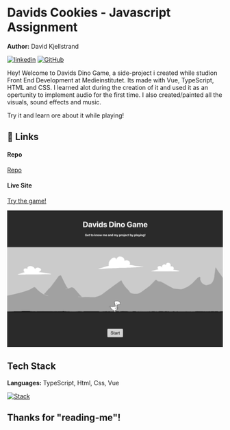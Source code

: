 
# Davids Cookies - Javascript Assignment

**Author:** David Kjellstrand

[![linkedin](https://img.shields.io/badge/linkedin-0A66C2?style=for-the-badge&logo=linkedin&logoColor=white)](https://www.linkedin.com/in/david-kjellstrand-b6760113a/)
[![GitHub](https://img.shields.io/badge/GitHub-181717?style=for-the-badge&logo=github&logoColor=white)](https://www.github.com/davkje)

Hey! Welcome to Davids Dino Game, a side-project i created while studion Front End Development at Medieinstitutet. Its made with Vue, TypeScript, HTML and CSS. I learned alot during the creation of it and used it as an opertunity to implement audio for the first time. I also created/painted all the visuals, sound effects and music. 

Try it and learn ore about it while playing!


## 🔗 Links

#### Repo
[Repo](https://github.com/Davkje/jumping-game)

#### Live Site
[Try the game!](https://davkje.github.io/jumping-game/)

![Preview](src/assets/images/preview.png)

## Tech Stack

**Languages:** TypeScript, Html, Css, Vue 

[![Stack](https://skillicons.dev/icons?i=ts,html,css,sass,vue)](https://skillicons.dev)


## Thanks for "reading-me"!
